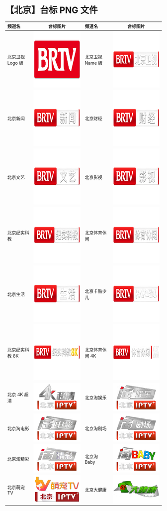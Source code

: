 # 【北京】台标 PNG 文件

| 频道名           |                        台标图片                         | 频道名           |                         台标图片                         |
| :--------------- | :-----------------------------------------------------: | :--------------- | :------------------------------------------------------: |
| 北京卫视 Logo 版 | <img src="../tv/Beijing.png" width="300" height="180">  | 北京卫视 Name 版 | <img src="../tv/Beijing0.png" width="300" height="180">  |
| 北京新闻         | <img src="../tv/Beijing1.png" width="300" height="180"> | 北京财经         | <img src="../tv/Beijing2.png" width="300" height="180">  |
| 北京文艺         | <img src="../tv/Beijing3.png" width="300" height="180"> | 北京影视         | <img src="../tv/Beijing4.png" width="300" height="180">  |
| 北京纪实科教     | <img src="../tv/Beijing5.png" width="300" height="180"> | 北京体育休闲     | <img src="../tv/Beijing6.png" width="300" height="180">  |
| 北京生活         | <img src="../tv/Beijing7.png" width="300" height="180"> | 北京卡酷少儿     | <img src="../tv/Beijing8.png" width="300" height="180">  |
| 北京纪实科教 8K  | <img src="../tv/Beijing9.png" width="300" height="180"> | 北京体育休闲 4K  | <img src="../tv/Beijing10.png" width="300" height="180"> |
| 北京 4K 超清     |              <img src="../tv/bj4kcq.png">               | 北京淘娱乐       |               <img src="../tv/bjtyl.png">                |
| 北京淘电影       |               <img src="../tv/bjtdy.png">               | 北京淘剧场       |               <img src="../tv/bjtjc.png">                |
| 北京淘精彩       |              <img src="../tv/bjtjcai.png">              | 北京淘 Baby      |               <img src="../tv/bjtbb.png">                |
| 北京萌宠 TV      |              <img src="../tv/bjmctv.png">               | 北京大健康       |               <img src="../tv/bjdjk.png">                |
